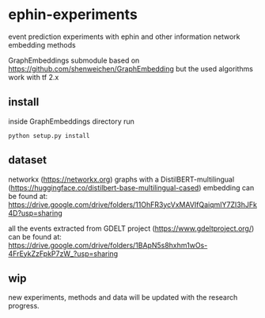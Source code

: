 # ephin-experiments
event prediction experiments with ephin and other information network embedding methods

GraphEmbeddings submodule based on https://github.com/shenweichen/GraphEmbedding but the used algorithms work with tf 2.x

## install
inside GraphEmbeddings directory run
```
python setup.py install
```

## dataset
networkx (https://networkx.org) graphs with a DistilBERT-multilingual (https://huggingface.co/distilbert-base-multilingual-cased) embedding can be found at:
https://drive.google.com/drive/folders/11OhFR3ycVxMAVIfQaiqmIY7ZI3hJFk4D?usp=sharing

all the events extracted from GDELT project (https://www.gdeltproject.org/) can be found at:
https://drive.google.com/drive/folders/1BApN5s8hxhm1wOs-4FrEykZzFpkP7zW_?usp=sharing


## wip
new experiments, methods and data will be updated with the research progress.
